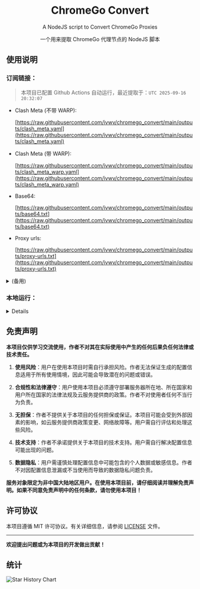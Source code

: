 <div align="center">

# ChromeGo Convert

A NodeJS script to Convert ChromeGo Proxies

一个用来提取 ChromeGo 代理节点的 NodeJS 脚本

</div>

## 使用说明

### 订阅链接：

> 本项目已配置 Github Actions 自动运行，最近提取于：`UTC 2025-09-16 20:32:07`

- Clash Meta (不带 WARP):

  [https://raw.githubusercontent.com/ivwv/chromego_convert/main/outputs/clash_meta.yaml](https://raw.githubusercontent.com/ivwv/chromego_convert/main/outputs/clash_meta.yaml)

- Clash Meta (带 WARP):

  [https://raw.githubusercontent.com/ivwv/chromego_convert/main/outputs/clash_meta_warp.yaml](https://raw.githubusercontent.com/ivwv/chromego_convert/main/outputs/clash_meta_warp.yaml)

- Base64:

  [https://raw.githubusercontent.com/ivwv/chromego_convert/main/outputs/base64.txt](https://raw.githubusercontent.com/ivwv/chromego_convert/main/outputs/base64.txt)

- Proxy urls:

  [https://raw.githubusercontent.com/ivwv/chromego_convert/main/outputs/proxy-urls.txt](https://raw.githubusercontent.com/ivwv/chromego_convert/main/outputs/proxy-urls.txt)

<details>

<summary>(备用)</summary>

- Clash Meta (不带 WARP):

  [https://gcore.jsdelivr.net/gh/ivwv/chromego_convert@main/outputs/clash_meta.yaml](https://gcore.jsdelivr.net/gh/ivwv/chromego_convert@main/outputs/clash_meta.yaml)

- Clash Meta (带 WARP):

  [https://gcore.jsdelivr.net/gh/ivwv/chromego_convert@main/outputs/clash_meta_warp.yaml](https://gcore.jsdelivr.net/gh/ivwv/chromego_convert@main/outputs/clash_meta_warp.yaml)

- Base64:

  [https://gcore.jsdelivr.net/gh/ivwv/chromego_convert@main/outputs/base64.txt](https://gcore.jsdelivr.net/gh/ivwv/chromego_convert@main/outputs/base64.txt)

- Proxy urls:

  [https://gcore.jsdelivr.net/gh/ivwv/chromego_convert@main/outputs/proxy-urls.txt](https://gcore.jsdelivr.net/gh/ivwv/chromego_convert@main/outputs/proxy-urls.txt)

</details>

### 本地运行：

<details>
  
#### 1. 环境要求

确保你的环境满足以下要求：

- NodeJS > 16

#### 2. 下载脚本

克隆本项目到本地：

```bash
git clone https://github.com/ivwv/chromego_convert.git
```

#### 3. 运行脚本

1. 进入项目目录：

```bash
cd chromego_convert
```

2. 安装依赖：

```bash
npm i
```

3. 运行:

```bash
node app.js
```

#### 4. 获取代理信息

脚本将提取 ChromeGo 代理节点信息，并保存到`outputs`目录中。

#### 5. 其他

根据需要，你可以自行修改脚本的一些配置，比如保存文件的路径等。

</details>

## 免责声明

**本项目仅供学习交流使用，作者不对其在实际使用中产生的任何后果负任何法律或技术责任。**

1. **使用风险**：用户在使用本项目时需自行承担风险。作者无法保证生成的配置信息适用于所有使用情境，因此可能会导致潜在的问题或错误。

2. **合规性和法律遵守**：用户使用本项目必须遵守部署服务器所在地、所在国家和用户所在国家的法律法规及云服务提供商的政策。作者不对使用者任何不当行为负责。

3. **无担保**：作者不提供关于本项目的任何担保或保证。本项目可能会受到外部因素的影响，如云服务提供商政策变更、网络故障等。用户需自行评估和处理这些风险。

4. **技术支持**：作者不承诺提供关于本项目的技术支持。用户需自行解决配置信息可能出现的问题。

5. **数据隐私**：用户需谨慎处理配置信息中可能包含的个人数据或敏感信息。作者不对因配置信息泄漏或不当使用而导致的数据隐私问题负责。

**服务对象限定为非中国大陆地区用户。在使用本项目前，请仔细阅读并理解免责声明。如果不同意免责声明中的任何条款，请勿使用本项目！**

## 许可协议

本项目遵循 MIT 许可协议。有关详细信息，请参阅 [LICENSE](LICENSE) 文件。

---

**欢迎提出问题或为本项目的开发做出贡献！**

## 统计

![Star History Chart](https://api.star-history.com/svg?repos=ivwv/chromego_convert&type=Date)
